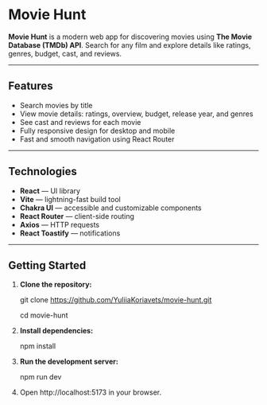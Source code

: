 # Movie Hunt

**Movie Hunt** is a modern web app for discovering movies using **The Movie Database (TMDb) API**. Search for any film and explore details like ratings, genres, budget, cast, and reviews.

---

## Features

- Search movies by title  
- View movie details: ratings, overview, budget, release year, and genres  
- See cast and reviews for each movie  
- Fully responsive design for desktop and mobile  
- Fast and smooth navigation using React Router  

---

## Technologies

- **React** — UI library  
- **Vite** — lightning-fast build tool  
- **Chakra UI** — accessible and customizable components  
- **React Router** — client-side routing  
- **Axios** — HTTP requests  
- **React Toastify** — notifications  

---

## Getting Started

1. **Clone the repository:**
   
   git clone https://github.com/YuliiaKoriavets/movie-hunt.git

   cd movie-hunt

3. **Install dependencies:**  

   npm install

4. **Run the development server:**

   npm run dev

5. Open http://localhost:5173
 in your browser.

   
